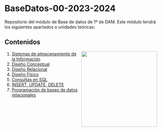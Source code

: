 # BaseDatos-00-2023-2024
Repositorio del módulo de Base de datos de 1º de DAM. Este módulo tendrá los siguientes apartados o unidades teóricas:

<h2>Contenidos</h2>
<picture> <img align="right" src="https://github.com/7oSkaaa/7oSkaaa/blob/main/Images/Right_Side.gif?raw=true" width = 250px></picture>
<ol>
  <li>
    <a href="https://github.com/Olmedo30/BaseDatos-01-2023-2024">Sistemas de almacenamiento de la Información</a>
  </li>
  <li>
    <a href="https://github.com/Olmedo30/BaseDatos-02-2023-2024">Diseño Conceptual</a>
  </li>
  <li>
    <a href="https://github.com/Olmedo30/BaseDatos-03-2023-2024">Diseño Relacional</a>
  </li>
  <li>
    <a href="https://github.com/Olmedo30/BaseDatos-04-2023-2024">Diseño Físico</a>
  </li>
  <li>
    <a href="https://github.com/Olmedo30/BaseDatos-05-2023-2024">Consultas en SQL</a>
  </li>
  <li>
    <a href="https://github.com/Olmedo30/BaseDatos-06-2023-2024">INSERT, UPDATE, DELETE</a>
  </li>
  <li>
    <a href="">Programación de bases de datos relacionales</a>
  </li>
</ol>

